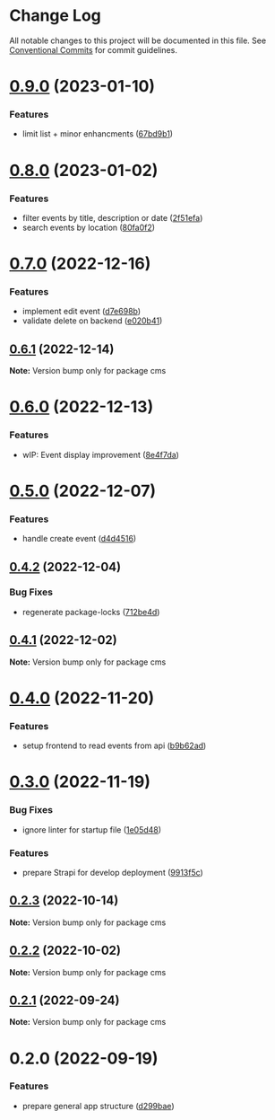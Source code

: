# Change Log

All notable changes to this project will be documented in this file.
See [Conventional Commits](https://conventionalcommits.org) for commit guidelines.

# [0.9.0](https://github.com/Miwoli/jugger/compare/cms@0.8.0...cms@0.9.0) (2023-01-10)

### Features

- limit list + minor enhancments ([67bd9b1](https://github.com/Miwoli/jugger/commit/67bd9b18b9a6dbddb49d508f5e0b29316303f54b))

# [0.8.0](https://github.com/Miwoli/jugger/compare/cms@0.7.0...cms@0.8.0) (2023-01-02)

### Features

- filter events by title, description or date ([2f51efa](https://github.com/Miwoli/jugger/commit/2f51efa22ce5116ea048f50f828511dd92b420f7))
- search events by location ([80fa0f2](https://github.com/Miwoli/jugger/commit/80fa0f297d9d47cb5a07520b13c8d38e6de2780c))

# [0.7.0](https://github.com/Miwoli/jugger/compare/cms@0.6.1...cms@0.7.0) (2022-12-16)

### Features

- implement edit event ([d7e698b](https://github.com/Miwoli/jugger/commit/d7e698bfae15f1a2b391f1943f72910c5ef4f303))
- validate delete on backend ([e020b41](https://github.com/Miwoli/jugger/commit/e020b415995adf289a057d041129d37c5b46f52d))

## [0.6.1](https://github.com/Miwoli/jugger/compare/cms@0.6.0...cms@0.6.1) (2022-12-14)

**Note:** Version bump only for package cms

# [0.6.0](https://github.com/Miwoli/jugger/compare/cms@0.5.0...cms@0.6.0) (2022-12-13)

### Features

- wIP: Event display improvement ([8e4f7da](https://github.com/Miwoli/jugger/commit/8e4f7daff020546774ceeb0056a70336ae9f4916))

# [0.5.0](https://github.com/Miwoli/jugger/compare/cms@0.4.2...cms@0.5.0) (2022-12-07)

### Features

- handle create event ([d4d4516](https://github.com/Miwoli/jugger/commit/d4d4516ee7b99e0e7e5b894aea3e3ef811eaaabe))

## [0.4.2](https://github.com/Miwoli/jugger/compare/cms@0.4.1...cms@0.4.2) (2022-12-04)

### Bug Fixes

- regenerate package-locks ([712be4d](https://github.com/Miwoli/jugger/commit/712be4da3e1d3334eac8c25f0d9fce7a48196595))

## [0.4.1](https://github.com/Miwoli/jugger/compare/cms@0.4.0...cms@0.4.1) (2022-12-02)

**Note:** Version bump only for package cms

# [0.4.0](https://github.com/Miwoli/jugger/compare/cms@0.3.0...cms@0.4.0) (2022-11-20)

### Features

- setup frontend to read events from api ([b9b62ad](https://github.com/Miwoli/jugger/commit/b9b62ad723349f9b1353d8e234d8f6e3073611e4))

# [0.3.0](https://github.com/Miwoli/jugger/compare/cms@0.2.1...cms@0.3.0) (2022-11-19)

### Bug Fixes

- ignore linter for startup file ([1e05d48](https://github.com/Miwoli/jugger/commit/1e05d482095c53dfd57ad3c6d56a9f5844ab2336))

### Features

- prepare Strapi for develop deployment ([9913f5c](https://github.com/Miwoli/jugger/commit/9913f5ce5ccbb6456bec4853e65e92921a2da111))

## [0.2.3](https://github.com/Miwoli/jugger/compare/cms@0.2.2...cms@0.2.3) (2022-10-14)

**Note:** Version bump only for package cms

## [0.2.2](https://github.com/Miwoli/jugger/compare/cms@0.2.0...cms@0.2.2) (2022-10-02)

**Note:** Version bump only for package cms

## [0.2.1](https://github.com/Miwoli/jugger/compare/cms@0.2.0...cms@0.2.1) (2022-09-24)

**Note:** Version bump only for package cms

# 0.2.0 (2022-09-19)

### Features

- prepare general app structure ([d299bae](https://github.com/Miwoli/jugger/commit/d299bae4ad653d9bde2a38344fea055b28b50901))
